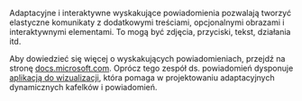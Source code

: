 ﻿Adaptacyjne i interaktywne wyskakujące powiadomienia pozwalają tworzyć elastyczne komunikaty z dodatkowymi treściami, opcjonalnymi obrazami i interaktywnymi elementami. To mogą być zdjęcia, przyciski, tekst, działania itd.

Aby dowiedzieć się więcej o wyskakujących powiadomieniach, przejdź na stronę [docs.microsoft.com](https://docs.microsoft.com/en-us/windows/uwp/controls-and-patterns/tiles-and-notifications-adaptive-interactive-toasts). Oprócz tego zespół ds. powiadomień dysponuje [aplikacją do wizualizacji](https://docs.microsoft.com/en-us/windows/uwp/controls-and-patterns/tiles-and-notifications-notifications-visualizer), która pomaga w projektowaniu adaptacyjnych dynamicznych kafelków i powiadomień.
